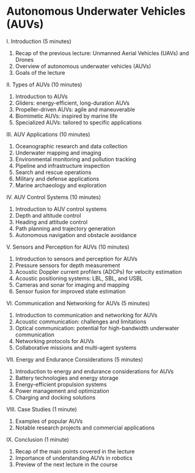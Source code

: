 # Autonomous Underwater Vehicles (AUVs)

I. Introduction (5 minutes)

1. Recap of the previous lecture: Unmanned Aerial Vehicles (UAVs) and Drones
1. Overview of autonomous underwater vehicles (AUVs)
1. Goals of the lecture

II. Types of AUVs (10 minutes)

1. Introduction to AUVs
1. Gliders: energy-efficient, long-duration AUVs
1. Propeller-driven AUVs: agile and maneuverable
1. Biomimetic AUVs: inspired by marine life
1. Specialized AUVs: tailored to specific applications

III. AUV Applications (10 minutes)

1. Oceanographic research and data collection
1. Underwater mapping and imaging
1. Environmental monitoring and pollution tracking
1. Pipeline and infrastructure inspection
1. Search and rescue operations
1. Military and defense applications
1. Marine archaeology and exploration

IV. AUV Control Systems (10 minutes)

1. Introduction to AUV control systems
1. Depth and altitude control
1. Heading and attitude control
1. Path planning and trajectory generation
1. Autonomous navigation and obstacle avoidance

V. Sensors and Perception for AUVs (10 minutes)

1. Introduction to sensors and perception for AUVs
1. Pressure sensors for depth measurement
1. Acoustic Doppler current profilers (ADCPs) for velocity estimation
1. Acoustic positioning systems: LBL, SBL, and USBL
1. Cameras and sonar for imaging and mapping
1. Sensor fusion for improved state estimation

VI. Communication and Networking for AUVs (5 minutes)

1. Introduction to communication and networking for AUVs
1. Acoustic communication: challenges and limitations
1. Optical communication: potential for high-bandwidth underwater communication
1. Networking protocols for AUVs
1. Collaborative missions and multi-agent systems

VII. Energy and Endurance Considerations (5 minutes)

1. Introduction to energy and endurance considerations for AUVs
1. Battery technologies and energy storage
1. Energy-efficient propulsion systems
1. Power management and optimization
1. Charging and docking solutions

VIII. Case Studies (1 minute)

1. Examples of popular AUVs
1. Notable research projects and commercial applications

IX. Conclusion (1 minute)

1. Recap of the main points covered in the lecture
1. Importance of understanding AUVs in robotics
1. Preview of the next lecture in the course
